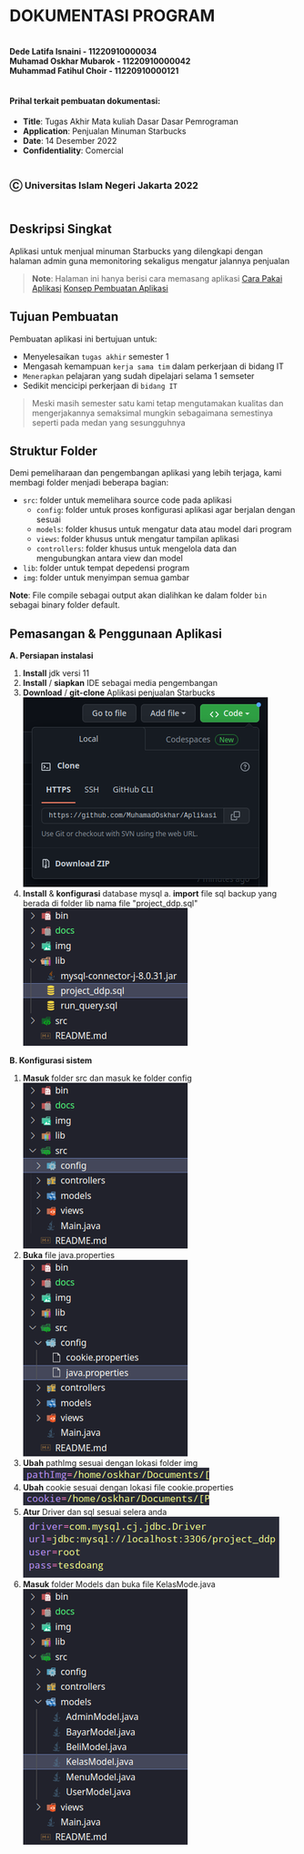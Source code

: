 # DOKUMENTASI PROGRAM
#### <br/>Dede Latifa Isnaini - 11220910000034<br/>Muhamad Oskhar Mubarok - 11220910000042<br/>Muhammad Fatihul Choir - 11220910000121
#### <br/>Prihal terkait pembuatan dokumentasi:

* **Title**: Tugas Akhir Mata kuliah Dasar Dasar Pemrograman
* **Application**: Penjualan Minuman Starbucks
* **Date**: 14 Desember 2022
* **Confidentiality**: Comercial

### <br/>Ⓒ Universitas Islam Negeri Jakarta 2022

## <br/>Deskripsi Singkat

Aplikasi untuk menjual minuman Starbucks yang dilengkapi dengan halaman admin guna memonitoring sekaligus mengatur jalannya penjualan

> **Note**: Halaman ini hanya berisi cara memasang aplikasi
> [Cara Pakai Aplikasi](/docs/caraPakai.md)
> [Konsep Pembuatan Aplikasi](/docs/dokumentasiSystem.md)

## Tujuan Pembuatan

Pembuatan aplikasi ini bertujuan untuk:
* Menyelesaikan `tugas akhir` semester 1
* Mengasah kemampuan `kerja sama tim` dalam perkerjaan di bidang IT
* `Menerapkan` pelajaran yang sudah dipelajari selama 1 semseter
* Sedikit mencicipi perkerjaan di `bidang IT`

> Meski masih semester satu kami tetap mengutamakan kualitas dan mengerjakannya semaksimal mungkin sebagaimana semestinya seperti pada medan yang sesungguhnya

## Struktur Folder

Demi pemeliharaan dan pengembangan aplikasi yang lebih terjaga, kami membagi folder menjadi beberapa bagian:

* `src`: folder untuk memelihara source code pada aplikasi
  - `config`: folder untuk proses konfigurasi aplikasi agar berjalan dengan sesuai
  - `models`: folder khusus untuk mengatur data atau model dari program
  - `views`: folder khusus untuk mengatur tampilan aplikasi
  - `controllers`: folder khusus untuk mengelola data dan mengubungkan antara view dan model
* `lib`: folder untuk tempat depedensi program
* `img`: folder untuk menyimpan semua gambar

**Note**: File compile sebagai output akan dialihkan ke dalam folder `bin` sebagai binary folder default.

## Pemasangan & Penggunaan Aplikasi

**A. Persiapan instalasi**
  1. **Install** jdk versi 11
  2. **Install** / **siapkan** IDE sebagai media pengembangan
  3. **Download** / **git-clone** Aplikasi penjualan Starbucks<br/>
  ![Ini Gambar](docs/img/d0.png)
  4. **Install** & **konfigurasi** database mysql
    a. **import** file sql backup yang berada di folder lib nama file "project_ddp.sql"<br/>
    ![Ini Gambar](docs/img/d1.png)

**B. Konfigurasi sistem**
  1. **Masuk** folder src dan masuk ke folder config<br/>
  ![Ini Gambar](docs/img/d2.png)
  2. **Buka** file java.properties<br/>
  ![Ini Gambar](docs/img/d3.png)
  3. **Ubah** pathImg sesuai dengan lokasi folder img<br/>
  ![Ini Gambar](docs/img/d4.png)
  4. **Ubah** cookie sesuai dengan lokasi file cookie.properties<br/>
  ![Ini Gambar](docs/img/d5.png)
  5. **Atur** Driver dan sql sesuai selera anda<br/>
  ![Ini Gambar](docs/img/d6.png)
  6. **Masuk** folder Models dan buka file KelasMode.java<br/>
  ![Ini Gambar](docs/img/d7.png)
  

    
